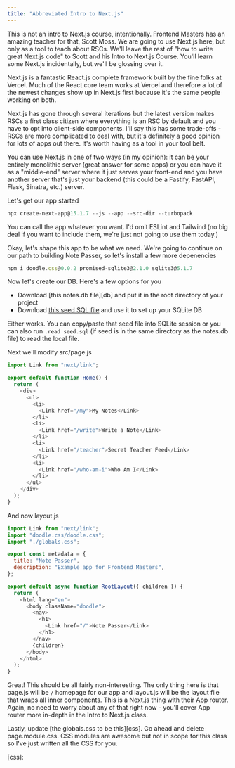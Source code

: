```yaml
---
title: "Abbreviated Intro to Next.js"
---
```


This is not an intro to Next.js course, intentionally. Frontend Masters has an amazing teacher for that, Scott Moss. We are going to use Next.js here, but only as a tool to teach about RSCs. We'll leave the rest of "how to write great Next.js code" to Scott and his Intro to Next.js Course. You'll learn some Next.js incidentally, but we'll be glossing over it.

Next.js is a fantastic React.js complete framework built by the fine folks at Vercel. Much of the React core team works at Vercel and therefore a lot of the newest changes show up in Next.js first because it's the same people working on both.

Next.js has gone through several iterations but the latest version makes RSCs a first class citizen where everything is an RSC by default and you have to opt into client-side components. I'll say this has some trade-offs - RSCs are more complicated to deal with, but it's definitely a good opinion for lots of apps out there. It's worth having as a tool in your tool belt.

You can use Next.js in one of two ways (in my opinion): it can be your entirely monolithic server (great answer for some apps) or you can have it as a "middle-end" server where it just serves your front-end and you have another server that's just your backend (this could be a Fastify, FastAPI, Flask, Sinatra, etc.) server.

Let's get our app started

```javascript
npx create-next-app@15.1.7 --js --app --src-dir --turbopack
```

You can call the app whatever you want. I'd omit ESLint and Tailwind (no big deal if you want to include them, we're just not going to use them today.)

Okay, let's shape this app to be what we need. We're going to continue on our path to building Note Passer, so let's install a few more depenencies

```javascript
npm i doodle.css@0.0.2 promised-sqlite3@2.1.0 sqlite3@5.1.7
```

Now let's create our DB. Here's a few options for you

- Download [this notes.db file][db] and put it in the root directory of your project
- Download [this seed SQL file][seed] and use it to set up your SQLite DB

Either works. You can copy/paste that seed file into SQLite session or you can also run `.read seed.sql` (if seed is in the same directory as the notes.db file) to read the local file.

Next we'll modify src/page.js

```javascript
import Link from "next/link";

export default function Home() {
  return (
    <div>
      <ul>
        <li>
          <Link href="/my">My Notes</Link>
        </li>
        <li>
          <Link href="/write">Write a Note</Link>
        </li>
        <li>
          <Link href="/teacher">Secret Teacher Feed</Link>
        </li>
        <li>
          <Link href="/who-am-i">Who Am I</Link>
        </li>
      </ul>
    </div>
  );
}
```

And now layout.js

```javascript
import Link from "next/link";
import "doodle.css/doodle.css";
import "./globals.css";

export const metadata = {
  title: "Note Passer",
  description: "Example app for Frontend Masters",
};

export default async function RootLayout({ children }) {
  return (
    <html lang="en">
      <body className="doodle">
        <nav>
          <h1>
            <Link href="/">Note Passer</Link>
          </h1>
        </nav>
        {children}
      </body>
    </html>
  );
}
```

Great! This should be all fairly non-interesting. The only thing here is that page.js will be `/` homepage for our app and layout.js will be the layout file that wraps all inner components. This is a Next.js thing with their App router. Again, no need to worry about any of that right now - you'll cover App router more in-depth in the Intro to Next.js class.

Lastly, update [the globals.css to be this][css]. Go ahead and delete page.module.css. CSS modules are awesome but not in scope for this class so I've just written all the CSS for you.

[seed]:
[db]:
[css]:
